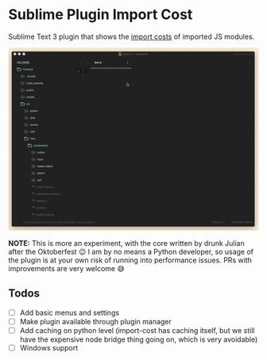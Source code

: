 # Sublime Plugin Import Cost

Sublime Text 3 plugin that shows the [import costs](https://github.com/wix/import-cost/) of imported JS modules.

![Example GIF](./example.gif)

**NOTE:** This is more an experiment, with the core written by drunk Julian after the Oktoberfest 😉 I am by no means a Python developer, so usage of the plugin is at your own risk of running into performance issues. PRs with improvements are very welcome 😅

## Todos

 - [ ] Add basic menus and settings
 - [ ] Make plugin available through plugin manager
 - [ ] Add caching on python level (import-cost has caching itself, but we still have the expensive node bridge thing going on, which is very avoidable)
 - [ ] Windows support
